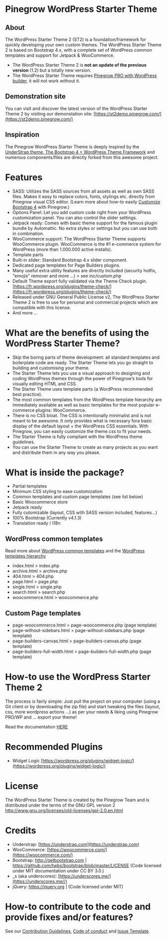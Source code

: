 # Pinegrow WordPress Starter Theme

## About

The WordPress Starter Theme 2 (ST2) is a foundation/framework for quickly developing your own custom themes. 
The WordPress Starter Theme 2 is based on Bootstrap 4.x, with a complete set of WordPress common templates and support for Jetpack & WooCommerce.

- The WordPress Starter Theme 2 is **not an update of the previous version** (1.2) but a totally new version.
- The WordPress Starter Theme requires [Pinegrow PRO with WordPress builder](https://pinegrow.com/), it will not work without it.


## Demonstration site

You can visit and discover the latest version of the WordPress Starter Theme 2 by visiting our demonstation site: [https://st2demo.pinegrow.com/](https://st2demo.pinegrow.com/)


## Inspiration
The Pinegrow WordPress Starter Theme is deeply inspired by the [UnderStrap theme, The Bootstrap 4 + WordPress Theme Framework](https://understrap.com) and numerous components/files are directly forked from this awesome project.

# Features

- SASS: Utilizes the SASS sources from all assets as well as own SASS files. Makes it easy to replace colors, fonts, stylings etc. directly from Pinegrow visual CSS editor. (Learn more about how-to easily [Customize Bootstrap 4](https://pinegrow.com/docs/bootstrap-visual-editor/customize-bootstrap-4-themes/) with Pinegrow.)
- Options Panel: Let you add custom code right from your WordPress customization panel. You can also control the slider settings.
- Jetpack ready: Comes with basic theme support for the famous plugin bundle by Automattic. No extra styles or settings but you can use both in combination.
- WooCommerce support: The WordPress Starter Theme supports WooCommerce plugin. WooCommerce is the #1 e-commerce system for WordPress (more than 1.000.000 active installs).
- Template parts
- Built-in slider: Standard Bootstrap 4.x slider component.
- Dedicated page templates for Page Builders plugins.
- Many useful extra utility features are directly included (security hotfix, "emojis" remover and more ...) > see inc/custom.php
- Default Theme export fully validated via the Theme Check plugin. [https://fr.wordpress.org/plugins/theme-check/](https://fr.wordpress.org/plugins/theme-check/)
- Released under GNU General Public License v2, The WordPress Starter Theme 2 is free to use for personal and commercial projects which are compatible with this license.
- And more ...

# What are the benefits of using the WordPress Starter Theme?

- Skip the boring parts of theme development: all standard templates and boilerplate code are ready. The Starter Theme lets you go straight to building and customising your theme.
- The Starter Theme lets you use a visual approach to designing and coding WordPress themes through the power of Pinegrow’s tools for visually editing HTML and CSS.
- The Starter Theme uses template parts (a WordPress recommended best practice).
- The most common templates from the WordPress template hierarchy are immediately available as well as basic templates for the most popular e-commerce plugins: WooCommerce.
- There is no CSS bloat. The CSS is intentionally minimalist and is not meant to be awesome. It only provides what is necessary fora basic display of the default layout + the WordPress CSS essentials. With Pinegrow, you can easily customize the theme.css to fit your needs.
- The Starter Theme is fully compliant with the WordPress theme guidelines.
- You can use the Starter Theme to create as many projects as you want and distribute them in any way you please.

# What is inside the package?

- Partial templates
- Minimum CSS styling to ease customization
- Common templates and custom page templates (see list below)
- Basic Woocommerce store
- Jetpack ready
- Fully cutomizable (layout, CSS  with SASS version included, features…)
- 100% Bootstrap (Currently v4.1.3)
- Translation ready / I18n

## WordPress common templates

Read more about [WordPress common templates](https://developer.wordpress.org/themes/basics/template-files/) and the [WordPress templates hierarchy](https://developer.wordpress.org/themes/basics/template-hierarchy/)

- index.html > index.php
- archive.html > archive.php
- 404.html > 404.php
- page.html > page.php
- single.html > single.php
- search.html > search.php
- woocommerce.html > woocommerce.php

## Custom Page templates

- page-woocommerce.html > page-woocommerce.php (page template)
- page-without-sidebars.html > page-without-sidebars.php (page template)
- page-builders-canvas.html > page-builders-canvas.php (page template)
- page-builders-full-width.html > page-builders-full-width.php (page template)



# How-to use the WordPress Starter Theme 2

The process is fairly simple: Just pull the project on your computer (using a Git client or by downloading the zip file) and start tweaking the files (layout, css, more wordpress actions ...) as per your needs & liking using Pinegrow PRO/WP and ... export your theme!

Read the documentation [HERE](https://github.com/Pinegrow/PGWPBootstrap4StarterTheme/wiki) 


# Recommended Plugins

- Widget Logic [https://wordpress.org/plugins/widget-logic/](https://wordpress.org/plugins/widget-logic/)

# License
The WordPress Starter Theme is created by the Pinegrow Team and is distributed under the terms of the GNU GPL version 2
http://www.gnu.org/licenses/old-licenses/gpl-2.0.en.html

# Credits
- Understrap: [https://understrap.com](https://understrap.com)
- WooCommerce: [https://woocommerce.com/](https://woocommerce.com/)
- Bootstrap: http://getbootstrap.com | https://github.com/twbs/bootstrap/blob/master/LICENSE (Code licensed under MIT documentation under CC BY 3.0.)
- _s (aka underscores): [https://underscores.me/](https://underscores.me//)
- jQuery: https://jquery.org | (Code licensed under MIT)

# How-to contribute to the code and provide fixes and/or features?

See our [Contribution Guidelines](https://github.com/Pinegrow/PGWPBootstrap4StarterTheme/blob/master/CONTRIBUTING.md), [Code of conduct](https://github.com/Pinegrow/PGWPBootstrap4StarterTheme/blob/master/CODE-OF-CONDUCT.md) and [Issue Template](https://github.com/Pinegrow/PGWPBootstrap4StarterTheme/blob/master/ISSUE_TEMPLATE.md).


